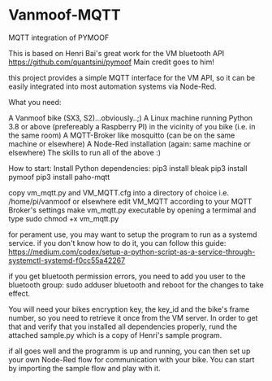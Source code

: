# Vanmoof-MQTT
MQTT integration of PYMOOF

This is based on Henri Bai's great work for the VM bluetooth API
https://github.com/quantsini/pymoof
Main credit goes to him!

this project provides a simple MQTT interface for the VM API, so it can be easily integrated into most automation systems via Node-Red.

What you need:

A Vanmoof bike (SX3, S2)...obviously..;)
A Linux machine running Python 3.8 or above (prefereably a Raspberry PI) in the vicinity of you bike (i.e. in the same room)
A MQTT-Broker like mosquitto (can be on the same machine or elsewhere)
A Node-Red installation (again: same machine or elsewhere)
The skills to run all of the above :)

How to start:
Install Python dependencies:
pip3 install bleak
pip3 install pymoof
pip3 install paho-mqtt

copy vm_mqtt.py and VM_MQTT.cfg into a directory of choice i.e. /home/pi/vanmoof or elsewhere
edit VM_MQTT according to your MQTT Broker's settings
make vm_mqtt.py executable by opening a termimal and type
sudo chmod +x vm_mqtt.py

for perament use, you may want to setup the program to run as a systemd service.
if you don't know how to do it, you can follow this guide:
https://medium.com/codex/setup-a-python-script-as-a-service-through-systemctl-systemd-f0cc55a42267

if you get bluetooth permission errors, you need to add you user to the bluetooth group:
sudo adduser <user> bluetooth
and reboot for the changes to take effect.

You will need your bikes encryption key, the key_id and the bike's frame number, so you need to retrieve it once from the VM server. In order to get that and verify that you installed all dependencies properly, rund the attached sample.py which is a copy of Henri's sample program.

if all goes well and the programm is up and running, you can then set up your own Node-Red flow for communication with your bike.
You can start by importing the sample flow and play with it.



